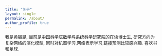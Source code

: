 ```yaml
---
title: "关于"
layout: single
permalink: /about/
author_profile: true
---
```


我是黄锡昆, 目前是[中国科学院数学与系统科学研究院](http://www.amss.ac.cn/)的在读博士生, 研究方向为复杂网络的演化模型, 同时对机器学习,网络表示学习,链接预测比较感兴趣. 喜欢书和足球.